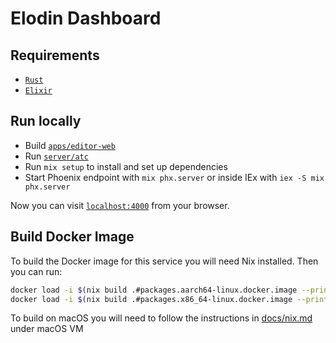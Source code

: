 # Elodin Dashboard

## Requirements

- [`Rust`](https://www.rust-lang.org/tools/install)
- [`Elixir`](https://elixir-lang.org/install.html)

## Run locally

- Build [`apps/editor-web`](../../apps/editor-web/README.md)
- Run [`server/atc`](../atc/README.md)
- Run `mix setup` to install and set up dependencies
- Start Phoenix endpoint with `mix phx.server` or inside IEx with `iex -S mix phx.server`

Now you can visit [`localhost:4000`](http://localhost:4000) from your browser.

## Build Docker Image

To build the Docker image for this service you will need Nix installed. Then you can run:

``` sh
docker load -i $(nix build .#packages.aarch64-linux.docker.image --print-out-paths) # for arm
docker load -i $(nix build .#packages.x86_64-linux.docker.image --print-out-paths) # for x86
```

To build on macOS you will need to follow the instructions in [docs/nix.md](../../docs/internal/nix.md) under macOS VM
